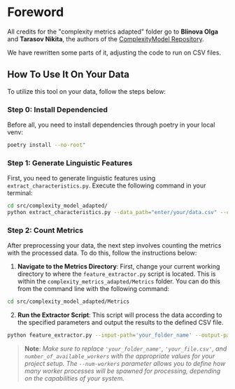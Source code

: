 # Foreword

All credits for the "complexity metrics adapted" folder go to **Blinova Olga** and **Tarasov Nikita**, the authors of the [ComplexityModel Repository](https://github.com/PlainDocument/Complexity-models).

We have rewritten some parts of it, adjusting the code to run on CSV files.

## How To Use It On Your Data

To utilize this tool on your data, follow the steps below:

### Step 0: Install Dependencied

Before all, you need to install dependencies through poetry in your local venv:

```bash
poetry install --no-root"
```
### Step 1: Generate Linguistic Features

First, you need to generate linguistic features using `extract_characteristics.py`. Execute the following command in your terminal:

```bash
cd src/complexity_model_adapted/
python extract_characteristics.py --data_path="enter/your/data.csv" --column_name="enter_column_name" --output_path="enter/your/output.csv"
```

### Step 2: Count Metrics

After preprocessing your data, the next step involves counting the metrics with the processed data. To do this, follow the instructions below:

1. **Navigate to the Metrics Directory**: First, change your current working directory to where the `feature_extractor.py` script is located. This is within the `complexity_metrics_adapted/Metrics` folder. You can do this from the command line with the following command:

```bash
cd src/complexity_model_adapted/Metrics
```
2. **Run the Extractor Script**: This script will process the data according to the specified parameters and output the results to the defined CSV file.
```bash
python feature_extractor.py --input-path='your_folder_name' --output-path='your_file.csv' --num-workers=number_of_available_workers
```
> **Note**: *Make sure to replace `'your_folder_name'`, `'your_file.csv'`, and `number_of_available_workers` with the appropriate values for your project setup. The `--num-workers` parameter allows you to define how many worker processes will be spawned for processing, depending on the capabilities of your system.*
